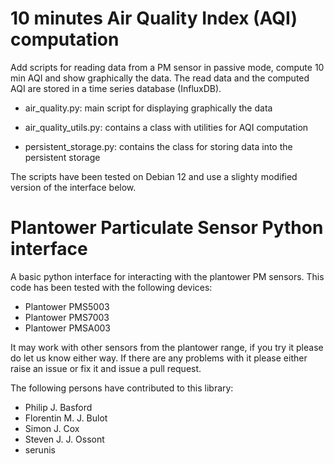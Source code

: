 # 10 minutes Air Quality Index (AQI) computation

Add scripts for reading data from a PM sensor in passive mode, compute 10 min AQI and show graphically the data. The read data and the computed AQI are stored in a time series database (InfluxDB).

- air_quality.py: main script for displaying graphically the data

- air_quality_utils.py: contains a class with utilities for AQI computation

- persistent_storage.py: contains the class for storing data into the persistent storage

The scripts have been tested on Debian 12 and use a slighty modified version of the interface below.

# Plantower Particulate Sensor Python interface
A basic python interface for interacting with the plantower PM sensors.  This code has been tested with the following devices:
 * Plantower PMS5003
 * Plantower PMS7003
 * Plantower PMSA003
 
 It may work with other sensors from the plantower range, if you try it please do let us know either way.  If there are any problems with it please either raise an issue or fix it and issue a pull request.

The following persons have contributed to this library:
 * Philip J. Basford
 * Florentin M. J. Bulot
 * Simon J. Cox
 * Steven J. J. Ossont
 * serunis

